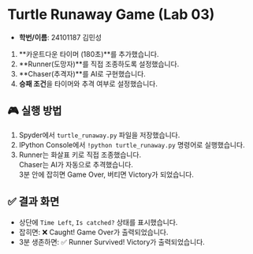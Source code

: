 # Turtle Runaway Game (Lab 03)

- **학번/이름**: 24101187 김민성

1. **카운트다운 타이머 (180초)**를 추가했습니다.  
2. **Runner(도망자)**를 직접 조종하도록 설정했습니다.  
3. **Chaser(추격자)**를 AI로 구현했습니다.  
4. **승패 조건**을 타이머와 추격 여부로 설정했습니다.  

## 🎮 실행 방법
1. Spyder에서 `turtle_runaway.py` 파일을 저장했습니다.  
2. IPython Console에서 `!python turtle_runaway.py` 명령어로 실행했습니다.  
3. Runner는 화살표 키로 직접 조종했습니다.  
   Chaser는 AI가 자동으로 추격했습니다.  
   3분 안에 잡히면 Game Over, 버티면 Victory가 되었습니다.  

## ✅ 결과 화면
- 상단에 `Time Left`, `Is catched?` 상태를 표시했습니다.  
- 잡히면: ❌ Caught! Game Over가 출력되었습니다.  
- 3분 생존하면: ✅ Runner Survived! Victory가 출력되었습니다.  
